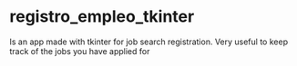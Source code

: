# registro_empleo_tkinter
Is an app made with tkinter for job search registration. Very useful to keep track of the jobs you have applied for
